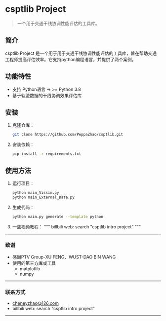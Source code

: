 # csptlib Project
> 一个用于交通干线协调性能评估的工具库。
## 简介
csptlib Project 是一个用于用于交通干线协调性能评估的工具库，旨在帮助交通工程师提高评估效率。它支持python编程语言，并提供了两个案例。
## 功能特性
- 支持 Python语言 -> >= Python 3.8
- 基于轨迹数据的干线协调效果评估库

## 安装
1. 克隆仓库：
   ```bash
   git clone https://github.com/PeppaZhao/csptlib.git
   ```
2. 安装依赖：
   ```bash
   pip install -r requirements.txt
   ```
## 使用方法
1. 运行项目：
   ```bash
   python main_Vissim.py
   python main_External_Data.py
   ```
2. 生成代码：
   ```bash
   python main.py generate --template python
3. 一些视频教程：
   """
   billbili web: search "csptlib intro project"
   """

---

###  **致谢**
- 感谢PTV Group-XU FENG、WUST-DAO BIN WANG
- 使用的第三方库或工具
  - matplotlib
  - numpy

---

###  **联系方式**
- cheneyzhao@126.com
- billbili web: search "csptlib intro project"


---

